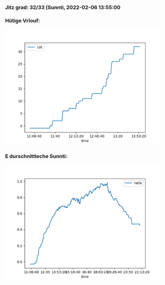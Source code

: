 ### Jitz grad: 32/33 (Sunnti, 2022-02-06 13:55:00

### Hütige Vrlouf:
![Graph](Today.png)

### E durschnittleche Sunnti:
![Graph](Sunnti.png)